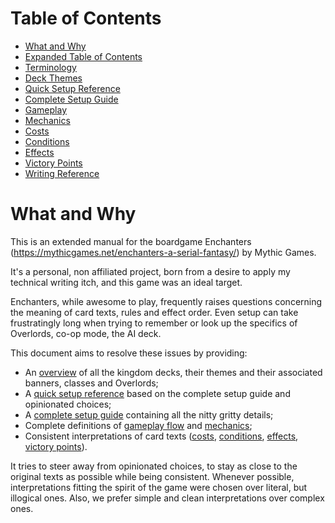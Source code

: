 # Table of Contents

<!-- TOC -->

* [What and Why](#what-and-why)
* [Expanded Table of Contents](toc.md#expanded-table-of-contents)
* [Terminology](terminology.md#terminology)
* [Deck Themes](deck-themes.md#deck-themes)
* [Quick Setup Reference](quick-setup-reference.md#quick-setup-reference1)
* [Complete Setup Guide](complete-setup-guide.md#complete-setup-guide)
* [Gameplay](gameplay.md#gameplay)
* [Mechanics](mechanics.md#mechanics)
* [Costs](costs.md#costs)
* [Conditions](conditions.md#conditions)
* [Effects](effects.md#effects)
* [Victory Points](victory-points.md#victory-points)
* [Writing Reference](writing-reference.md#writing-reference)

<!-- TOC -->

# What and Why

This is an extended manual for the boardgame Enchanters (https://mythicgames.net/enchanters-a-serial-fantasy/) by Mythic
Games.

It's a personal, non affiliated project, born from a desire to apply my technical writing itch, and this game was an
ideal target.

Enchanters, while awesome to play, frequently raises questions concerning the meaning of card texts, rules
and effect order. Even setup can take frustratingly long when trying to remember or look up the specifics of Overlords,
co-op mode, the AI deck.

This document aims to resolve these issues by providing:

- An [overview](deck-themes.md#deck-themes) of all the kingdom decks, their themes and their associated banners, classes
  and Overlords;
- A [quick setup reference](quick-setup-reference.md#quick-setup-reference1) based on the complete setup guide and
  opinionated choices;
- A [complete setup guide](complete-setup-guide.md#complete-setup-guide) containing all the nitty gritty details;
- Complete definitions of [gameplay flow](gameplay.md#flow-of-the-game) and [mechanics](mechanics.md#mechanics);
- Consistent interpretations of card texts ([costs](costs.md#costs),
  [conditions](conditions.md#conditions), [effects](effects.md#effects),
  [victory points](victory-points.md#victory-points)).

It tries to steer away from opinionated choices, to stay as close to the original texts as possible while being
consistent. Whenever possible, interpretations fitting the spirit of the game were chosen over literal, but
illogical ones. Also, we prefer simple and clean interpretations over complex ones.
